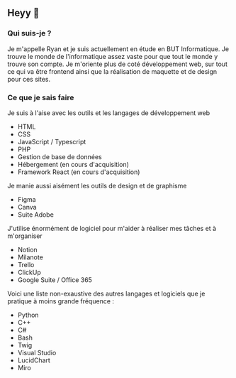 ## Heyy 👋
### Qui suis-je ?
Je m'appelle Ryan et je suis actuellement en étude en BUT Informatique.
Je trouve le monde de l'informatique assez vaste pour que tout le monde y trouve son compte.
Je m'oriente plus de coté développement web, sur tout ce qui va être frontend ainsi que la réalisation de maquette et de design pour ces sites.

### Ce que je sais faire
Je suis à l'aise avec les outils et les langages de développement web
- HTML
- CSS
- JavaScript / Typescript
- PHP
- Gestion de base de données
- Hébergement (en cours d'acquisition)
- Framework React (en cours d'acquisition)

Je manie aussi aisément les outils de design et de graphisme
- Figma
- Canva
- Suite Adobe

J'utilise énormément de logiciel pour m'aider à réaliser mes tâches et à m'organiser
- Notion
- Milanote
- Trello
- ClickUp
- Google Suite / Office 365

Voici une liste non-exaustive des autres langages et logiciels que je pratique à moins grande fréquence :
- Python
- C++
- C#
- Bash
- Twig
- Visual Studio
- LucidChart
- Miro

